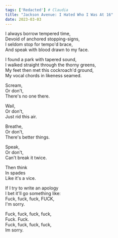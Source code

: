 ```yaml
---  
tags: ['Redacted'] # Claudia
title: "Jackson Avenue: I Hated Who I Was At 16"
date: 2023-03-03
---
```


I always borrow tempered time,  
Devoid of anchored stopping-signs,  
I seldom stop for tempo'd brace,  
And speak with blood drawn to my face.

I found a park with tapered sound,  
I walked straight through the thorny greens,  
My feet then met this cockroach'd ground,  
My vocal chords in likeness seamed.

Scream,  
Or don't,  
There's no one there.

Wail,  
Or don't,  
Just rid this air.

Breathe,  
Or don't,  
There's better things.

Speak,  
Or don't,  
Can't break it twice.

Then think  
In spades  
Like it's a vice.

If I try to write an apology  
I bet it'll go something like:  
Fuck, fuck, fuck, FUCK,  
I'm sorry.

Fuck, fuck, fuck, fuck,  
Fuck. Fuck.  
Fuck, fuck, fuck, fuck,  
Im sorry.
